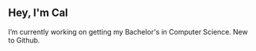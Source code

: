 ## Hey, I'm Cal

I’m currently working on getting my Bachelor's in Computer Science.
New to Github.
